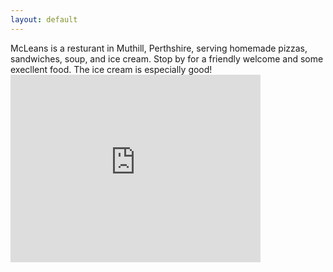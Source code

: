 ```yaml
---
layout: default
---
```


<div class="pageHolder">

  <div class="floatoneline">
    McLeans is a resturant in Muthill, Perthshire, serving homemade pizzas,
    sandwiches, soup, and ice cream. Stop by for a friendly welcome and some
    execllent food. The ice cream is especially good!
  </div>

  <div class="floatoneline">
    <iframe src="https://www.google.com/maps/embed?pb=!1m14!1m12!1m3!1d2630.3498986142113!2d-3.833178042279488!3d56.33238725380183!2m3!1f0!2f0!3f0!3m2!1i1024!2i768!4f13.1!5e0!3m2!1sen!2suk!4v1464808803055" width="400" height="300" frameborder="0" style="border:0" allowfullscreen></iframe>
  </div>
</div>

